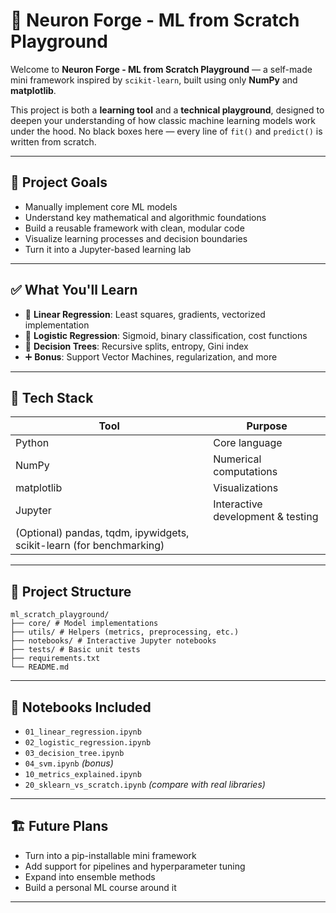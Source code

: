 # 🧠 Neuron Forge - ML from Scratch Playground

Welcome to **Neuron Forge - ML from Scratch Playground** — a self-made mini framework inspired by `scikit-learn`, built using only **NumPy** and **matplotlib**.

This project is both a **learning tool** and a **technical playground**, designed to deepen your understanding of how classic machine learning models work under the hood. No black boxes here — every line of `fit()` and `predict()` is written from scratch.

---

## 🎯 Project Goals

- Manually implement core ML models
- Understand key mathematical and algorithmic foundations
- Build a reusable framework with clean, modular code
- Visualize learning processes and decision boundaries
- Turn it into a Jupyter-based learning lab

---

## ✅ What You'll Learn

- 🔢 **Linear Regression**: Least squares, gradients, vectorized implementation
- 🚦 **Logistic Regression**: Sigmoid, binary classification, cost functions
- 🌳 **Decision Trees**: Recursive splits, entropy, Gini index
- ➕ **Bonus**: Support Vector Machines, regularization, and more

---

## 🔧 Tech Stack

| Tool          | Purpose                             |
|---------------|-------------------------------------|
| Python        | Core language                       |
| NumPy         | Numerical computations              |
| matplotlib    | Visualizations                      |
| Jupyter       | Interactive development & testing   |
| (Optional) pandas, tqdm, ipywidgets, scikit-learn (for benchmarking) |

---

## 📂 Project Structure

```text
ml_scratch_playground/
├── core/ # Model implementations
├── utils/ # Helpers (metrics, preprocessing, etc.)
├── notebooks/ # Interactive Jupyter notebooks
├── tests/ # Basic unit tests
├── requirements.txt
└── README.md
```

---

## 📓 Notebooks Included

- `01_linear_regression.ipynb`
- `02_logistic_regression.ipynb`
- `03_decision_tree.ipynb`
- `04_svm.ipynb` *(bonus)*
- `10_metrics_explained.ipynb`
- `20_sklearn_vs_scratch.ipynb` *(compare with real libraries)*

---

## 🏗️ Future Plans

- Turn into a pip-installable mini framework
- Add support for pipelines and hyperparameter tuning
- Expand into ensemble methods
- Build a personal ML course around it

---
